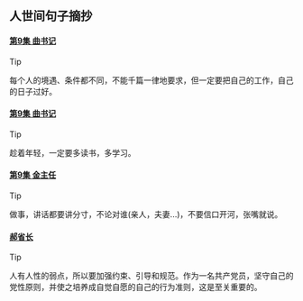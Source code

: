## 人世间句子摘抄
<!-- <style>
blockquote {
  border-left: 2px dashed #333 !important;
  background:  #e4f2fe 0% !important;  
}
</style> -->

#### <u>第9集 曲书记 </u>

> [!TIP]
> 每个人的境遇、条件都不同，不能千篇一律地要求，但一定要把自己的工作，自己的日子过好。

#### <u>第9集 曲书记 </u>

> [!TIP]
> 趁着年轻，一定要多读书，多学习。

#### <u>第9集 金主任 </u>

> [!TIP]
> 做事，讲话都要讲分寸，不论对谁(亲人，夫妻...)，不要信口开河，张嘴就说。

#### <u> 郝省长 </u>

> [!TIP]
> 人有人性的弱点，所以要加强约束、引导和规范。作为一名共产党员，坚守自己的党性原则，并使之培养成自觉自愿的自己的行为准则，这是至关重要的。